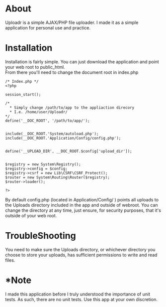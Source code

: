 About
=====================================
Uploadr is a simple AJAX/PHP file uploader.  I made it as a simple application for personal use and practice.

Installation
=====================================
Installation is fairly simple.  You can just download the application and point your web root to public_html.  
From there you'll need to change the document root in index.php

    /* Index.php */
    <?php

    session_start();

    /*
      * Simply change /path/to/app to the appliaction direcory
      * I.e. /home/user/Uploadr/
    */
    define('__DOC_ROOT', '/path/to/app/');


    include(__DOC_ROOT.'System/autoload.php');
    include(__DOC_ROOT.'Application/Config/config.php');


    define('__UPLOAD_DIR', __DOC_ROOT.$config['upload_dir']);


    $registry = new System\Registry();
    $registry->config = $config;
    $registry->csrf = new Lib\CSRF\CSRF_Protect();
    $router = new System\Routing\Router($registry);
    $router->loader();

    ?>

By default config.php (located in Application/Config/ ) points all uploads to the Uploads directory included in the app and
outside of webroot.  You can change the directory at any time, just ensure, for security
purposes, that it's outside of your web root.

TroubleShooting
========================================
You need to make sure the Uploads directory, or whichever directory you choose to store your uploads, has sufficient
permissions to write and read files.

*Note
==============================================
I made this application before I truly understood the importance of unit tests.
As such, there are no unit tests. Use this app at your own discretion.  
